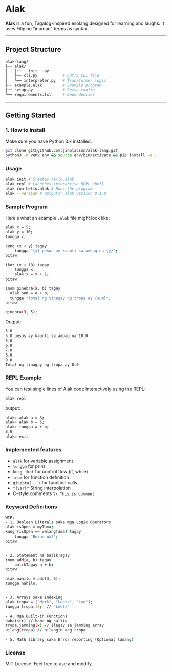 #  Alak

**Alak** is a fun, Tagalog-inspired esolang designed for learning and laughs. It uses Filipino "inuman" terms as syntax.

---

## Project Structure
```bash
alak-lang/
├── alak/
│   ├── __init__.py
│   ├── cli.py           # Entry CLI file
│   └── interpreter.py   # Transformer logic
├── example.alak         # Example program
├── setup.py             # Setup config
└── requirements.txt     # Dependencies
```

---

## Getting Started

### 1. How to install
Make sure you have Python 3.x installed.

```bash
git clone git@github.com:jinolacson/alak-lang.git
python3 -m venv env && source env/bin/activate && pip install -e .
```

### Usage
```bash
alak init # Creates hello.alak
alak repl # Launches interactive REPL shell
alak run hello.alak # Runs the program
alak --version # Outputs: alak version 0.1.0
```

### Sample Program
Here's what an example ```.alak``` file might look like:
```bash
alak x = 5;
alak y = 10;
tungga x;

kung (x < y) tagay
    tungga "{x} pesos ay kaunti sa ambag na {y}";
bitaw

ikot (x < 10) tagay
    tungga x;
    alak x = x + 1;
bitaw

inom ginebra(a, b) tagay
  alak sum = a + b;
  tungga "Total ng tinagay ng tropa ay {sum}";
bitaw

ginebra(3, 5);

```

Output:
```bash
5.0
5.0 pesos ay kaunti sa ambag na 10.0
5.0
6.0
7.0
8.0
9.0
Total ng tinagay ng tropa ay 8.0
```

### REPL Example
You can test single lines of Alak code interactively using the REPL:

```bash
alak repl
```

output:
```bash
alak> alak a = 3;
alak> alak b = 5;
alak> tungga a + b;
8.0
alak> exit
```

### Implemented features
* ```alak``` for variable assignment
* ```tungga``` for print
* ```kung```, ```ikot``` for control flow (if, while)
* ```inom``` for function definition
* ```ginebra(...)``` for function calls
* ```"{var}"``` String interpolation
* C-style comments ```\\ This is comment```

### Keyword Definitions
```bash
WIP:
- 1. Boolean Literals saka mga Logic Operators
alak isOpen = myTama;
kung (isOpen == walangTama) tagay
    tungga "Bukas na!";
bitaw


- 2. Statement na balikTagay
inom add(a, b) tagay
    balikTagay a + b;
bitaw

alak nahilo = add(3, 5);
tungga nahilo;


- 3. Arrays saka Indexing
alak tropa = ["Mark", "Leetz", "Leo"];
tungga tropa[1];  // "Leetz"

- 4. Mga Built-in Functions
haba(str) // haba ng salita
tropa.jamming(x) // ilagay sa jamming array
bilang(tropa) // bilangin ang tropa

- 5. Math library saka Error reporting (Optional lamang)
```

### License
MIT License. Feel free to use and modify.
